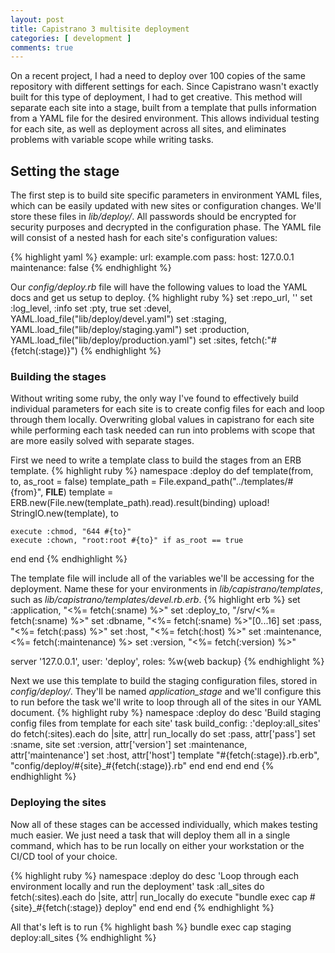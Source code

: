 ```yaml
---
layout: post
title: Capistrano 3 multisite deployment
categories: [ development ]
comments: true
---
```

On a recent project, I had a need to deploy over 100 copies of the same repository with different settings for each.  Since Capistrano wasn't exactly built for this type of deployment, I had to get creative.  This method will separate each site into a stage, built from a template that pulls information from a YAML file for the desired environment.  This allows individual testing for each site, as well as deployment across all sites, and eliminates problems with variable scope while writing tasks.

<!--more-->

## Setting the stage
The first step is to build site specific parameters in environment YAML files, which can be easily updated with new sites or configuration changes.  We'll store these files in *lib/deploy/*.  All passwords should be encrypted for security purposes and decrypted in the configuration phase.  The YAML file will consist of a nested hash for each site's configuration values:

{% highlight yaml %}
example:
  url: example.com
  pass:
  host: 127.0.0.1
  maintenance: false
{% endhighlight %}

Our *config/deploy.rb* file will have the following values to load the YAML docs and get us setup to deploy.
{% highlight ruby %}
set :repo_url,      ''
set :log_level,     :info
set :pty,           true
set :devel,         YAML.load_file("lib/deploy/devel.yaml")
set :staging,       YAML.load_file("lib/deploy/staging.yaml")
set :production,    YAML.load_file("lib/deploy/production.yaml")
set :sites,         fetch(:"#{fetch(:stage)}")
{% endhighlight %}

### Building the stages
Without writing some ruby, the only way I've found to effectively build individual parameters for each site is to create config files for each and loop through them locally.  Overwriting global values in capistrano for each site while performing each task needed can run into problems with scope that are more easily solved with separate stages.

First we need to write a template class to build the stages from an ERB template.
{% highlight ruby %}
namespace :deploy do
  def template(from, to, as_root = false)
    template_path = File.expand_path("../templates/#{from}", __FILE__)
    template = ERB.new(File.new(template_path).read).result(binding)
    upload! StringIO.new(template), to

    execute :chmod, "644 #{to}"
    execute :chown, "root:root #{to}" if as_root == true
  end
end
{% endhighlight %}

The template file will include all of the variables we'll be accessing for the deployment.  Name these for your environments in *lib/capistrano/templates*, such as *lib/capistrano/templates/devel.rb.erb*.
{% highlight erb %}
set :application, "<%= fetch(:sname) %>"
set :deploy_to,   "/srv/<%= fetch(:sname) %>"
set :dbname,      "<%= fetch(:sname) %>"[0...16]
set :pass,        "<%= fetch(:pass) %>"
set :host,        "<%= fetch(:host) %>"
set :maintenance, <%= fetch(:maintenance) %>
set :version,     "<%= fetch(:version) %>"

server '127.0.0.1', user: 'deploy', roles: %w{web backup}
{% endhighlight %}

Next we use this template to build the staging configuration files, stored in *config/deploy/*.  They'll be named *application_stage* and we'll configure this to run before the task we'll write to loop through all of the sites in our YAML document.
{% highlight ruby %}
namespace :deploy do
  desc 'Build staging config files from template for each site'
  task build_config: :'deploy:all_sites' do
    fetch(:sites).each do |site, attr|
      run_locally do
        set :pass, attr['pass']
        set :sname, site
        set :version, attr['version']
        set :maintenance, attr['maintenance']
        set :host, attr['host']
        template "#{fetch(:stage)}.rb.erb", "config/deploy/#{site}_#{fetch(:stage)}.rb"
      end
    end
  end
end
{% endhighlight %}

### Deploying the sites
Now all of these stages can be accessed individually, which makes testing much easier.  We just need a task that will deploy them all in a single command, which has to be run locally on either your workstation or the CI/CD tool of your choice.

{% highlight ruby %}
namespace :deploy do
  desc 'Loop through each environment locally and run the deployment'
  task :all_sites do
    fetch(:sites).each do |site, attr|
      run_locally do
        execute "bundle exec cap #{site}_#{fetch(:stage)} deploy"
      end
    end
  end
{% endhighlight %}

All that's left is to run
{% highlight bash %}
bundle exec cap staging deploy:all_sites
{% endhighlight %}
